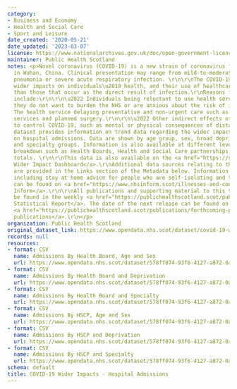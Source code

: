 ```yaml
---
category:
- Business and Economy
- Health and Social Care
- Sport and Leisure
date_created: '2020-05-21'
date_updated: '2023-03-07'
license: https://www.nationalarchives.gov.uk/doc/open-government-licence/version/3/
maintainer: Public Health Scotland
notes: <p>Novel coronavirus (COVID-19) is a new strain of coronavirus first identified
  in Wuhan, China. Clinical presentation may range from mild-to-moderate illness to
  pneumonia or severe acute respiratory infection. \r\n\r\nThe COVID-19 pandemic has
  wider impacts on individuals\u2019 health, and their use of healthcare services,
  than those that occur as the direct result of infection.\r\nReasons for this may
  include:\r\n\r\n\u2022 Individuals being reluctant to use health services because
  they do not want to burden the NHS or are anxious about the risk of infection.\r\n\r\n\u2022
  The health service delaying preventative and non-urgent care such as some screening
  services and planned surgery.\r\n\r\n\u2022 Other indirect effects of interventions
  to control COVID-19, such as mental or physical consequences of distancing measures.\r\n\r\nThis
  dataset provides information on trend data regarding the wider impact of the pandemic
  on hospital admissions. Data are shown by age group, sex, broad deprivation category
  and specialty groups. Information is also available at different levels of geographical
  breakdown such as Health Boards, Health and Social Care partnerships, and Scotland
  totals. \r\n\r\nThis data is also available on the <a href="https://scotland.shinyapps.io/phs-covid-wider-impact/">COVID-19
  Wider Impact Dashboard</a>.\r\nAdditional data sources relating to this topic area
  are provided in the Links section of the Metadata below. Information on COVID-19,
  including stay at home advice for people who are self-isolating and their households,
  can be found on <a href="https://www.nhsinform.scot/illnesses-and-conditions/infections-and-poisoning/coronavirus-covid-19#stay-at-home-advice">NHS
  Inform</a>.\r\n\r\nAll publications and supporting material to this topic area can
  be found in the weekly <a href="https://publichealthscotland.scot/publications/covid-19-statistical-report/">COVID-19
  Statistical Report</a>. The date of the next release can be found on our list of
  <a href="https://publichealthscotland.scot/publications/forthcoming-publications/">forthcoming
  publications</a>.\r\n</p>
organization: Public Health Scotland
original_dataset_link: https://www.opendata.nhs.scot/dataset/covid-19-wider-impacts-hospital-admissions
records: null
resources:
- format: CSV
  name: Admissions By Health Board, Age and Sex
  url: https://www.opendata.nhs.scot/dataset/578ff074-93f6-4127-a872-0ab97f9d5587/resource/f8f3a435-1925-4c5a-b2e8-e58fdacf04bb/download/hospital_admissions_hb_agesex_20230307.csv
- format: CSV
  name: Admissions By Health Board and Deprivation
  url: https://www.opendata.nhs.scot/dataset/578ff074-93f6-4127-a872-0ab97f9d5587/resource/746f9bac-77f1-43fe-b69f-5ca2cde2201b/download/hospital_admissions_hb_simd_20230307.csv
- format: CSV
  name: Admissions By Health Board and Specialty
  url: https://www.opendata.nhs.scot/dataset/578ff074-93f6-4127-a872-0ab97f9d5587/resource/b8aeb539-fcf8-4f66-aae8-20213508a1b7/download/hospital_admissions_hb_specialty_20230307.csv
- format: CSV
  name: Admissions By HSCP, Age and Sex
  url: https://www.opendata.nhs.scot/dataset/578ff074-93f6-4127-a872-0ab97f9d5587/resource/aec5cc00-3ad6-41fb-9101-37c66bad29d4/download/hospital_admissions_hscp_agesex_20230307.csv
- format: CSV
  name: Admissions By HSCP and Deprivation
  url: https://www.opendata.nhs.scot/dataset/578ff074-93f6-4127-a872-0ab97f9d5587/resource/95a324b3-7610-4151-9287-ccd9cb191686/download/hospital_admissions_hscp_simd_20230307.csv
- format: CSV
  name: Admissions By HSCP and Specialty
  url: https://www.opendata.nhs.scot/dataset/578ff074-93f6-4127-a872-0ab97f9d5587/resource/02696773-7aaf-48ce-b3d5-479d86fc8334/download/hospital_admissions_hscp_specialty_20230307.csv
schema: default
title: COVID-19 Wider Impacts - Hospital Admissions
---
```

